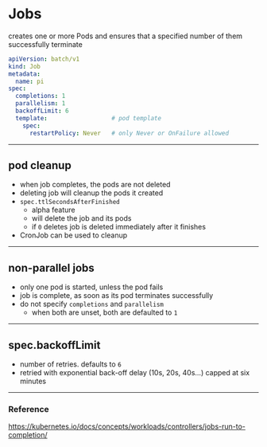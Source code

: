 # Jobs

creates one or more Pods and ensures that a specified number of them successfully terminate

```yaml
apiVersion: batch/v1
kind: Job
metadata:
  name: pi
spec:
  completions: 1
  parallelism: 1
  backoffLimit: 6
  template:                  # pod template
    spec:
      restartPolicy: Never   # only Never or OnFailure allowed
```

---

## pod cleanup

- when job completes, the pods are not deleted
- deleting job will cleanup the pods it created
- `spec.ttlSecondsAfterFinished`
  - alpha feature
  - will delete the job and its pods 
  - if `0` deletes job is deleted immediately after it finishes
- CronJob can be used to cleanup

---

## non-parallel jobs

- only one pod is started, unless the pod fails
- job is complete, as soon as its pod terminates successfully
- do not specify `completions` and `parallelism`
  - when both are unset, both are defaulted to `1`

---

## spec.backoffLimit

- number of retries. defaults to `6`
- retried with exponential back-off delay (10s, 20s, 40s...) capped at six minutes

---

### Reference

<https://kubernetes.io/docs/concepts/workloads/controllers/jobs-run-to-completion/>

